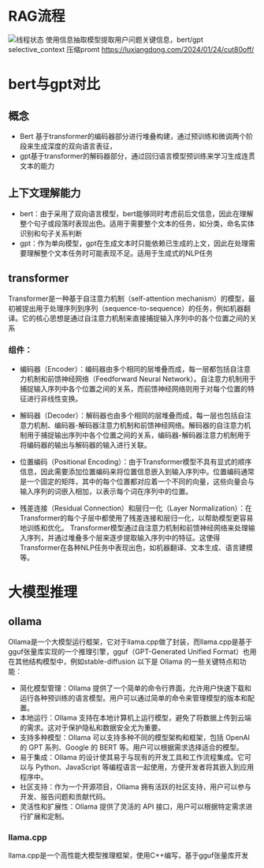 # RAG流程

![线程状态](https://luxiangdong.com/images/ragone/2.png)
使用信息抽取模型提取用户问题关键信息，bert/gpt
selective_context 
压缩promt
https://luxiangdong.com/2024/01/24/cut80off/

# bert与gpt对比
## 概念
- Bert 基于transformer的编码器部分进行堆叠构建，通过预训练和微调两个阶段来生成深度的双向语言表征，
- gpt基于transformer的解码器部分，通过回归语言模型预训练来学习生成连贯文本的能力
## 上下文理解能力

- bert：由于采用了双向语言模型，bert能够同时考虑前后文信息，因此在理解整个句子或段落时表现出色。适用于需要整个文本的任务，如分类，命名实体识别和句子关系判断
- gpt：作为单向模型，gpt在生成文本时只能依赖已生成的上文，因此在处理需要理解整个文本任务时可能表现不足。适用于生成式的NLP任务
 
## transformer
 Transformer是一种基于自注意力机制（self-attention mechanism）的模型，最初被提出用于处理序列到序列（sequence-to-sequence）的任务，例如机器翻译。它的核心思想是通过自注意力机制来直接捕捉输入序列中的各个位置之间的关系

### 组件：
- 编码器（Encoder）：编码器由多个相同的层堆叠而成，每一层都包括自注意力机制和前馈神经网络（Feedforward Neural Network）。自注意力机制用于捕捉输入序列中各个位置之间的关系，而前馈神经网络则用于对每个位置的特征进行非线性变换。

- 解码器（Decoder）：解码器也由多个相同的层堆叠而成，每一层也包括自注意力机制、编码器-解码器注意力机制和前馈神经网络。解码器的自注意力机制用于捕捉输出序列中各个位置之间的关系，编码器-解码器注意力机制用于将编码器的输出与解码器的输入进行关联。

- 位置编码（Positional Encoding）：由于Transformer模型不具有显式的顺序信息，因此需要添加位置编码来将位置信息嵌入到输入序列中。位置编码通常是一个固定的矩阵，其中的每个位置都对应着一个不同的向量，这些向量会与输入序列的词嵌入相加，以表示每个词在序列中的位置。

- 残差连接（Residual Connection）和层归一化（Layer Normalization）：在Transformer的每个子层中都使用了残差连接和层归一化，以帮助模型更容易地训练和优化。
Transformer模型通过自注意力机制和前馈神经网络来处理输入序列，并通过堆叠多个层来逐步提取输入序列中的特征。这使得Transformer在各种NLP任务中表现出色，如机器翻译、文本生成、语言建模等。

# 大模型推理
## ollama
Ollama是一个大模型运行框架，它对于llama.cpp做了封装，而llama.cpp是基于gguf张量库实现的一个推理引擎，gguf（GPT-Generated Unified Format）也用在其他结构模型中，例如stable-diffusion
以下是 Ollama 的一些关键特点和功能：

- 简化模型管理：Ollama 提供了一个简单的命令行界面，允许用户快速下载和运行各种预训练的语言模型。用户可以通过简单的命令来管理模型的版本和配置。
- 本地运行：Ollama 支持在本地计算机上运行模型，避免了将数据上传到云端的需求。这对于保护隐私和数据安全尤为重要。
- 支持多种模型：Ollama 可以支持多种不同的模型架构和框架，包括 OpenAI 的 GPT 系列、Google 的 BERT 等。用户可以根据需求选择适合的模型。
- 易于集成：Ollama 的设计使其易于与现有的开发工具和工作流程集成。它可以与 Python、JavaScript 等编程语言一起使用，方便开发者将其嵌入到应用程序中。
- 社区支持：作为一个开源项目，Ollama 拥有活跃的社区支持，用户可以参与开发、报告问题和贡献代码。
- 灵活性和扩展性：Ollama 提供了灵活的 API 接口，用户可以根据特定需求进行扩展和定制。
### llama.cpp
llama.cpp是一个高性能大模型推理框架，使用C++编写，基于gguf张量库开发